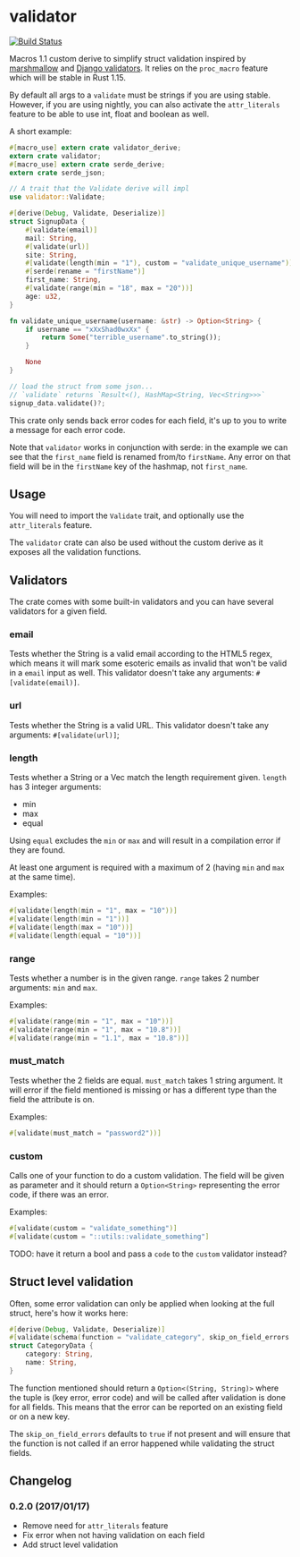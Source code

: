 # validator

[![Build Status](https://travis-ci.org/Keats/validator.svg)](https://travis-ci.org/Keats/validator)

Macros 1.1 custom derive to simplify struct validation inspired by [marshmallow](http://marshmallow.readthedocs.io/en/latest/) and
[Django validators](https://docs.djangoproject.com/en/1.10/ref/validators/).
It relies on the `proc_macro` feature which will be stable in Rust 1.15.

By default all args to a `validate` must be strings if you are using stable. 
However, if you are using nightly, you can also activate the `attr_literals` feature to be able to use int, float and boolean as well.


A short example:
```rust
#[macro_use] extern crate validator_derive;
extern crate validator;
#[macro_use] extern crate serde_derive;
extern crate serde_json;

// A trait that the Validate derive will impl
use validator::Validate;

#[derive(Debug, Validate, Deserialize)]
struct SignupData {
    #[validate(email)]
    mail: String,
    #[validate(url)]
    site: String,
    #[validate(length(min = "1"), custom = "validate_unique_username")]
    #[serde(rename = "firstName")]
    first_name: String,
    #[validate(range(min = "18", max = "20"))]
    age: u32,
}

fn validate_unique_username(username: &str) -> Option<String> {
    if username == "xXxShad0wxXx" {
        return Some("terrible_username".to_string());
    }

    None
}

// load the struct from some json...
// `validate` returns `Result<(), HashMap<String, Vec<String>>>`
signup_data.validate()?;
```

This crate only sends back error codes for each field, it's up to you to write a message
for each error code.

Note that `validator` works in conjunction with serde: in the example we can see that the `first_name`
field is renamed from/to `firstName`. Any error on that field will be in the `firstName` key of the hashmap,
not `first_name`.

## Usage
You will need to import the `Validate` trait, and optionally use the `attr_literals` feature.

The `validator` crate can also be used without the custom derive as it exposes all the
validation functions.

## Validators
The crate comes with some built-in validators and you can have several validators for a given field.

### email
Tests whether the String is a valid email according to the HTML5 regex, which means it will mark
some esoteric emails as invalid that won't be valid in a `email` input as well.
This validator doesn't take any arguments: `#[validate(email)]`.

### url
Tests whether the String is a valid URL.
This validator doesn't take any arguments: `#[validate(url)]`;

### length
Tests whether a String or a Vec match the length requirement given. `length` has 3 integer arguments:

- min
- max
- equal

Using `equal` excludes the `min` or `max` and will result in a compilation error if they are found.

At least one argument is required with a maximum of 2 (having `min` and `max` at the same time).

Examples:

```rust
#[validate(length(min = "1", max = "10"))]
#[validate(length(min = "1"))]
#[validate(length(max = "10"))]
#[validate(length(equal = "10"))]
```

### range
Tests whether a number is in the given range. `range` takes 2 number arguments: `min` and `max`.

Examples:

```rust
#[validate(range(min = "1", max = "10"))]
#[validate(range(min = "1", max = "10.8"))]
#[validate(range(min = "1.1", max = "10.8"))]
```

### must_match
Tests whether the 2 fields are equal. `must_match` takes 1 string argument. It will error if the field
mentioned is missing or has a different type than the field the attribute is on.

Examples:

```rust
#[validate(must_match = "password2"))]
```

### custom
Calls one of your function to do a custom validation. 
The field will be given as parameter and it should return a `Option<String>` representing the error code,
if there was an error.

Examples:

```rust
#[validate(custom = "validate_something")]
#[validate(custom = "::utils::validate_something"]
```

TODO: have it return a bool and pass a `code` to the `custom` validator instead?

## Struct level validation
Often, some error validation can only be applied when looking at the full struct, here's how it works here:


```rust
#[derive(Debug, Validate, Deserialize)]
#[validate(schema(function = "validate_category", skip_on_field_errors = "false")]
struct CategoryData {
    category: String,
    name: String,
}
```

The function mentioned should return a `Option<(String, String)>` where the tuple is (key error, error code)
and will be called after validation is done for all fields.
This means that the error can be reported on an existing field or on a new key.

The `skip_on_field_errors` defaults to `true` if not present and will ensure that the function is not called
if an error happened while validating the struct fields.


## Changelog

### 0.2.0 (2017/01/17)

- Remove need for `attr_literals` feature
- Fix error when not having validation on each field
- Add struct level validation

